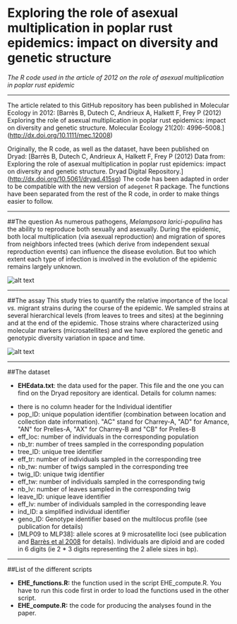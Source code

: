 # Exploring the role of asexual multiplication in poplar rust epidemics: impact on diversity and genetic structure
*The R code used in the article of 2012 on the role of asexual multiplication in poplar rust epidemic*

---
  
The article related to this GitHub repository has been published in Molecular Ecology in 2012: [Barrès B, Dutech C, Andrieux A, Halkett F, Frey P (2012) Exploring the role of asexual multiplication in poplar rust epidemics: impact on diversity and genetic structure. Molecular Ecology 21(20): 4996–5008.] (http://dx.doi.org/10.1111/mec.12008)  

Originally, the R code, as well as the dataset, have been published on Dryad:
[Barrès B, Dutech C, Andrieux A, Halkett F, Frey P (2012) Data from: Exploring the role of asexual multiplication in poplar rust epidemics: impact on diversity and genetic structure. Dryad Digital Repository.] (http://dx.doi.org/10.5061/dryad.415sg) The code has been adapted in order to be compatible with the new version of `adegenet` R package. The functions have been separated from the rest of the R code, in order to make things easier to follow.  

---

##The question
As numerous pathogens, *Melampsora larici-populina* has the ability to reproduce both sexually and asexually. During the epidemic, both local multiplication (via asexual reproduction) and migration of spores from neighbors infected trees (which derive from independent sexual reproduction events) can influence the disease evolution. But too which extent each type of infection is involved in the evolution of the epidemic remains largely unknown.   

![alt text](http://googledrive.com/host/0B-FIusWb7o6PfjdhbUJncm1mdjM1NnQ1TWl6MHhZUnNRZjd6RkUtUVo5WlFsVURTV0lvQjA/EHElocalvsmigrant.png "Cartoon of the different strains that may influence the course of the epidemic")  

---

##The assay
This study tries to quantify the relative importance of the local *vs.* migrant strains during the course of the epidemic. We sampled strains at several hierarchical levels (from leaves to trees and sites) at the beginning and at the end of the epidemic. Those strains where characterized using molecular markers (microsatellites) and we have explored the genetic and genotypic diversity variation in space and time.  

![alt text](http://googledrive.com/host/0B-FIusWb7o6PfjdhbUJncm1mdjM1NnQ1TWl6MHhZUnNRZjd6RkUtUVo5WlFsVURTV0lvQjA/EHEsamplingdesign.png "Cartoon of the sampling design of the survey")  

---

##The dataset

* **EHEdata.txt**: the data used for the paper. This file and the one you can find on the Dryad repository are identical. Details for column names: 
 + there is no column header for the Individual identifier
 + pop_ID: unique population identifier (combination between location and collection date information). "AC" stand for Charrey-A, "AD" for Amance, "AN" for Prelles-A, "AX" for Charrey-B and "CB" for Prelles-B
 + eff_loc: number of individuals in the corresponding population
 + nb_tr: number of trees sampled in the corresponding population
 + tree_ID: unique tree identifier
 + eff_tr: number of individuals sampled in the corresponding tree
 + nb_tw: number of twigs sampled in the corresponding tree
 + twig_ID: unique twig identifier
 + eff_tw: number of individuals sampled in the corresponding twig
 + nb_lv: number of leaves sampled in the corresponding twig
 + leave_ID: unique leave identifier
 + eff_lv: number of individuals sampled in the corresponding leave
 + ind_ID: a simplified individual identifier
 + geno_ID: Genotype identifier based on the multilocus profile (see publication for details)
 + [MLP09 to MLP38]: allele scores at 9 microsatellite loci (see publication and [Barrès et al 2008](http://www.sciencedirect.com/science/article/pii/S1567134808000725) for details). Individuals are diploid and are coded in 6 digits (ie 2 * 3 digits representing the 2 allele sizes in bp).  

---

##List of the different scripts

* **EHE_functions.R:** the function used in the script EHE_compute.R. You have to run this code first in order to load the functions used in the other script. 
* **EHE_compute.R:** the code for producing the analyses found in the paper.  

